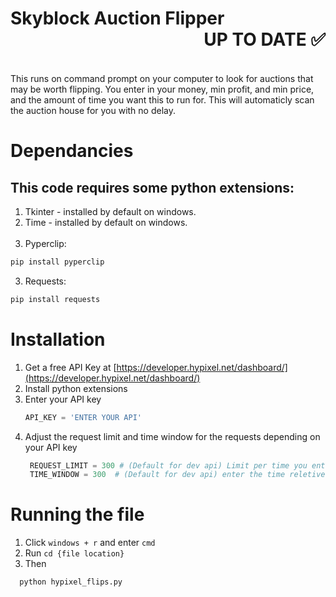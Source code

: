 <div align="left">
  
# Skyblock Auction Flipper<div align="right">UP TO DATE ✅
<br>
<div align="left">
This runs on command prompt on your computer to look for auctions that may be worth flipping. You enter in your money, min profit, and min price, and the amount of time you want this to run for. This will automaticly scan the auction house for you with no delay.


# Dependancies
## This code requires some python extensions: <br>
1. Tkinter - installed by default on windows. <br>
1. Time - installed by default on windows. <br><br>
2. Pyperclip:
  ```sh
  pip install pyperclip
  ```
3. Requests:
  ```sh
  pip install requests
  ```
# Installation
1. Get a free API Key at [https://developer.hypixel.net/dashboard/](https://developer.hypixel.net/dashboard/)
2. Install python extensions
3. Enter your API key
   ```py
   API_KEY = 'ENTER YOUR API'
   ```
4. Adjust the request limit and time window for the requests depending on your API key
   ```py
    REQUEST_LIMIT = 300 # (Default for dev api) Limit per time you enter below
    TIME_WINDOW = 300  # (Default for dev api) enter the time reletive for the request limit in seconds
   ```
# Running the file
1. Click ```windows + r``` and enter ```cmd```
3. Run ```cd {file location}```
4. Then
  ```py
    python hypixel_flips.py
  ```
